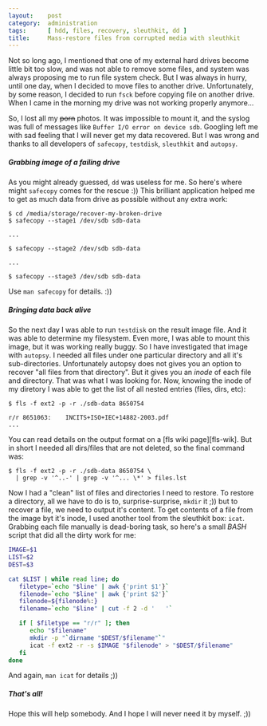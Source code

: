```yaml
---
layout:    post
category:  administration
tags:      [ hdd, files, recovery, sleuthkit, dd ]
title:     Mass-restore files from corrupted media with sleuthkit
---
```


Not so long ago, I mentioned that one of my external hard drives become little
bit too slow, and was not able to remove some files, and system was always
proposing me to run file system check. But I was always in hurry, until one day,
when I decided to move files to another drive. Unfortunately, by some reason, I
decided to run `fsck` before copying file on another drive. When I came in the
morning my drive was not working properly anymore...

So, I lost all my ~~porn~~ photos. It was impossible to mount it, and the syslog
was full of messages like `Buffer I/O error on device sdb`. Googling left me
with sad feeling that I will never get my data recovered. But I was wrong and
thanks to all developers of `safecopy`, `testdisk`, `sleuthkit` and `autopsy`.


##### Grabbing image of a failing drive

As you might already guessed, `dd` was useless for me. So here's where
might `safecopy` comes for the rescue :)) This brilliant application helped
me to get as much data from drive as possible without any extra work:

```
$ cd /media/storage/recover-my-broken-drive
$ safecopy --stage1 /dev/sdb sdb-data

...

$ safecopy --stage2 /dev/sdb sdb-data

...

$ safecopy --stage3 /dev/sdb sdb-data
```

Use `man safecopy` for details. :))


##### Bringing data back alive

So the next day I was able to run `testdisk` on the result image file. And it
was able to determine my filesystem. Even more, I was able to mount this image,
but it was working really buggy. So I have investigated that image with
`autopsy`. I needed all files under one particular directory and all it's
sub-directories. Unfortunately autopsy does not gives you an option to recover
"all files from that directory". But it gives you an *inode* of each file and
directory. That was what I was looking for. Now, knowing the inode of my
diretory I was able to get the list of all nested entries (files, dirs, etc):

```
$ fls -f ext2 -p -r ./sdb-data 8650754

r/r 8651063:	INCITS+ISO+IEC+14882-2003.pdf
...
```

You can read details on the output format on a [fls wiki page][fls-wik]. But in
short I needed all dirs/files that are not deleted, so the final command was:

```
$ fls -f ext2 -p -r ./sdb-data 8650754 \
  | grep -v '^..-' | grep -v '^... \*' > files.lst
```

Now I had a "clean" list of files and directories I need to restore. To restore
a directory, all we have to do is to, surprise-surprise, `mkdir` it ;)) but to
recover a file, we need to output it's content. To get contents of a file from
the image byt it's inode, I used another tool from the sleuthkit box: `icat`.
Grabbing each file manually is dead-boring task, so here's a small *BASH* script
that did all the dirty work for me:

``` bash
IMAGE=$1
LIST=$2
DEST=$3

cat $LIST | while read line; do
   filetype=`echo "$line" | awk {'print $1'}`
   filenode=`echo "$line" | awk {'print $2'}`
   filenode=${filenode%:}
   filename=`echo "$line" | cut -f 2 -d '	'`

   if [ $filetype == "r/r" ]; then
      echo "$filename"
      mkdir -p "`dirname "$DEST/$filename"`"
      icat -f ext2 -r -s $IMAGE "$filenode" > "$DEST/$filename"
   fi
done
```

And again, `man icat` for details ;))


##### That's all!

Hope this will help somebody. And I hope I will never need it by myself. ;))


[fls-wiki]: http://wiki.sleuthkit.org/index.php?title=Fls
